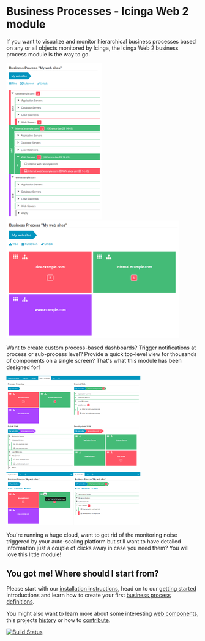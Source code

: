 Business Processes - Icinga Web 2 module
========================================

If you want to visualize and monitor hierarchical business processes based on
any or all objects monitored by Icinga, the Icinga Web 2 business process
module is the way to go.

![Tree View](doc/screenshot/00_preview/0001_preview-tree-view.png)
![Tile View](doc/screenshot/00_preview/0002_preview_tile_view.png)

Want to create custom process-based dashboards? Trigger notifications at
process or sub-process level? Provide a quick top-level view for thousands of
components on a single screen? That's what this module has been designed for!

![Dashboard](doc/screenshot/00_preview/0003_preview_businessprocesses_on_dashboard.png)
![Split View](doc/screenshot/00_preview/0004_preview_tile_and_subtree.png)

You're running a huge cloud, want to get rid of the monitoring noise triggered
by your auto-scaling platform but still want to have detailed information just
a couple of clicks away in case you need them? You will love this little module!

You got me! Where should I start from?
--------------------------------------

Please start with our [installation instructions](doc/01-Installation.md), head
on to our [getting started](doc/02-Getting-Started.md) introductions and learn
how to create your first [business process definitions](doc/03-Create-your-first-process-node.md).

You might also want to learn more about some interesting [web components](doc/12-Web-Components-Breadcrumb.md),
this projects [history](doc/81-History.md) or how to [contribute](doc/84-Contributing.md).

[![Build Status](https://travis-ci.org/Icinga/icingaweb2-module-businessprocess.svg?branch=master)](https://travis-ci.org/Icinga/icingaweb2-module-businessprocess)
